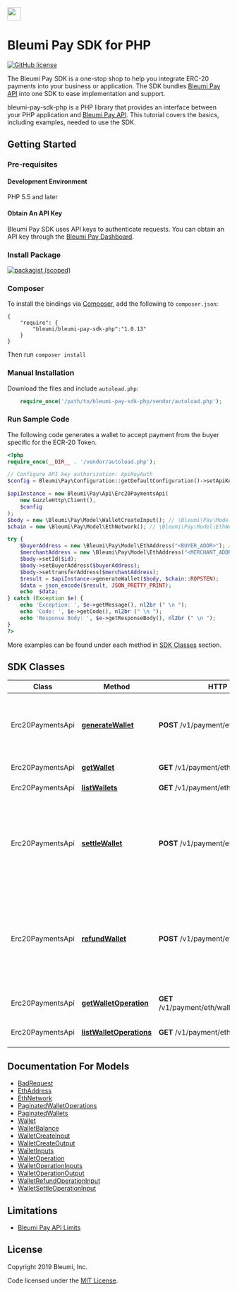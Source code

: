 <img src="https://pay.bleumi.com/wp-content/uploads/2019/04/logo_dark_bleumi_invoice_6797x1122.png" height="30">

# Bleumi Pay SDK for PHP

[![GitHub license](https://img.shields.io/badge/license-MIT-blue.svg?style=flat-square)](https://raw.githubusercontent.com/bleumi/bleumi-pay-sdk-php/master/LICENSE)

The Bleumi Pay SDK is a one-stop shop to help you integrate ERC-20 payments into your business or application. The SDK bundles [Bleumi Pay API](https://pay.bleumi.com/docs/#introduction) into one SDK to ease implementation and support.

bleumi-pay-sdk-php is a PHP library that provides an interface between your PHP application and [Bleumi Pay API](https://pay.bleumi.com/docs/#introduction). This tutorial covers the basics, including examples, needed to use the SDK.

## Getting Started

### Pre-requisites

#### Development Environment

PHP 5.5 and later

#### Obtain An API Key

Bleumi Pay SDK uses API keys to authenticate requests. You can obtain an API key through the [Bleumi Pay Dashboard](https://pay.bleumi.com/app/).


### Install Package

[![packagist (scoped)](https://img.shields.io/packagist/v/bleumi/bleumi-pay-sdk-php.svg)](https://packagist.org/packages/bleumi/bleumi-pay-sdk-php)

### Composer

To install the bindings via [Composer](http://getcomposer.org/), add the following to `composer.json`:

```
{
    "require": {
        "bleumi/bleumi-pay-sdk-php":"1.0.13"
    }
}
```

Then run `composer install`

### Manual Installation

Download the files and include `autoload.php`:

```php
    require_once('/path/to/bleumi-pay-sdk-php/vendor/autoload.php');
```

### Run Sample Code

The following code generates a wallet to accept payment from the buyer specific for the ECR-20 Token.

```php
<?php
require_once(__DIR__ . '/vendor/autoload.php');

// Configure API key authorization: ApiKeyAuth
$config = Bleumi\Pay\Configuration::getDefaultConfiguration()->setApiKey('x-api-key', '<Your API Key>');

$apiInstance = new Bleumi\Pay\Api\Erc20PaymentsApi(
    new GuzzleHttp\Client(),
    $config
);
$body = new \Bleumi\Pay\Model\WalletCreateInput(); // \Bleumi\Pay\Model\WalletCreateInput | 
$chain = new \Bleumi\Pay\Model\EthNetwork(); // \Bleumi\Pay\Model\EthNetwork | Ethereum network in which wallet is to be created.

try {
    $buyerAddress = new \Bleumi\Pay\Model\EthAddress("<BUYER_ADDR>"); // Replace <BUYER_ADDR> with the Buyer's Enthereum Network Address
    $merchantAddress = new \Bleumi\Pay\Model\EthAddress("<MERCHANT_ADDR>"); // Replace <MERCHANT_ADDR> with the Merchant's Enthereum Network Address
    $body->setId($id);
    $body->setBuyerAddress($buyerAddress);
    $body->settransferAddress($merchantAddress);
    $result = $apiInstance->generateWallet($body, $chain::ROPSTEN);
    $data = json_encode($result, JSON_PRETTY_PRINT);
    echo  $data;
} catch (Exception $e) {
    echo 'Exception: ', $e->getMessage(), nl2br (" \n ");
    echo 'Code: ', $e->getCode(), nl2br (" \n ");
    echo 'Response Body: ', $e->getResponseBody(), nl2br (" \n ");
}
?>
```

More examples can be found under each method in [SDK Classes](#sdk-classes) section.

## SDK Classes

Class | Method | HTTP request | Description
------------ | ------------- | ------------- | -------------
Erc20PaymentsApi | [**generateWallet**](docs/Api/Erc20PaymentsApi.md#generatewallet) | **POST** /v1/payment/eth/wallet | Generates an unique wallet address to accept payments for an ERC-20 token.
Erc20PaymentsApi | [**getWallet**](docs/Api/Erc20PaymentsApi.md#getwallet) | **GET** /v1/payment/eth/wallet/{id} | Retrieve a wallet.
Erc20PaymentsApi | [**listWallets**](docs/Api/Erc20PaymentsApi.md#listwallets) | **GET** /v1/payment/eth/wallet | Retrieve all wallets.
Erc20PaymentsApi | [**settleWallet**](docs/Api/Erc20PaymentsApi.md#settlewallet) | **POST** /v1/payment/eth/wallet/{id}/settle | This method settles a specific amount of an ERC-20 token of a wallet to the transferAddress specified during [Generate Wallet](/docs/Erc20PaymentsApi.md#generatewallet)
Erc20PaymentsApi | [**refundWallet**](docs/Api/Erc20PaymentsApi.md#refundwallet) | **POST** /v1/payment/eth/wallet/{id}/refund | This method refunds the balance of an ERC-20 token of a wallet to the buyerAddress specified during [Generate Wallet](/docs/Erc20PaymentsApi.md#generatewallet).
Erc20PaymentsApi | [**getWalletOperation**](docs/Api/Erc20PaymentsApi.md#getwalletoperation) | **GET** /v1/payment/eth/wallet/{id}/operation/{txid} | Retrieve an operation of a wallet
Erc20PaymentsApi | [**listWalletOperations**](docs/Api/Erc20PaymentsApi.md#listwalletoperations) | **GET** /v1/payment/eth/wallet/{id}/operation | Retrieve all operations of a wallet.

## Documentation For Models

 - [BadRequest](docs/Model/BadRequest.md)
 - [EthAddress](docs/Model/EthAddress.md)
 - [EthNetwork](docs/Model/EthNetwork.md)
 - [PaginatedWalletOperations](docs/Model/PaginatedWalletOperations.md)
 - [PaginatedWallets](docs/Model/PaginatedWallets.md)
 - [Wallet](docs/Model/Wallet.md)
 - [WalletBalance](docs/Model/WalletBalance.md)
 - [WalletCreateInput](docs/Model/WalletCreateInput.md)
 - [WalletCreateOutput](docs/Model/WalletCreateOutput.md)
 - [WalletInputs](docs/Model/WalletInputs.md)
 - [WalletOperation](docs/Model/WalletOperation.md)
 - [WalletOperationInputs](docs/Model/WalletOperationInputs.md)
 - [WalletOperationOutput](docs/Model/WalletOperationOutput.md)
 - [WalletRefundOperationInput](docs/Model/WalletRefundOperationInput.md)
 - [WalletSettleOperationInput](docs/Model/WalletSettleOperationInput.md)

## Limitations

 - [Bleumi Pay API Limits](https://pay.bleumi.com/docs/#api-limits)


## License

Copyright 2019 Bleumi, Inc.

Code licensed under the [MIT License](LICENSE).